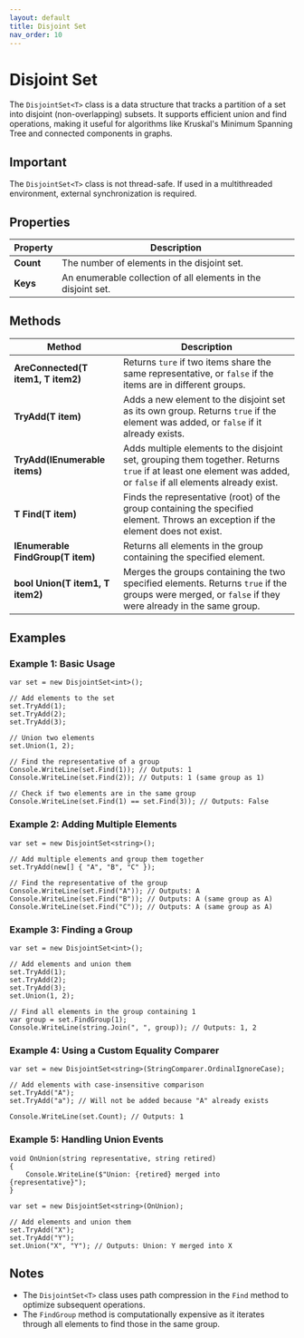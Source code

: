```yaml
---
layout: default
title: Disjoint Set
nav_order: 10
---
```


# Disjoint Set

The `DisjointSet<T>` class is a data structure that tracks a partition of a set into disjoint (non-overlapping) subsets. It supports efficient union and find operations, making it useful for algorithms like Kruskal's Minimum Spanning Tree and connected components in graphs.

## Important
The `DisjointSet<T>` class is not thread-safe. If used in a multithreaded environment, external synchronization is required.

## Properties

| Property | Description |
|----------|-------------|
| **Count** | The number of elements in the disjoint set. |
| **Keys** | An enumerable collection of all elements in the disjoint set. |

## Methods

| Method | Description |
|--------|-------------|
| **AreConnected(T item1, T item2)** | Returns `ture` if two items share the same representative, or `false` if the items are in different groups. |
| **TryAdd(T item)** | Adds a new element to the disjoint set as its own group. Returns `true` if the element was added, or `false` if it already exists. |
| **TryAdd(IEnumerable<T> items)** | Adds multiple elements to the disjoint set, grouping them together. Returns `true` if at least one element was added, or `false` if all elements already exist. |
| **T Find(T item)** | Finds the representative (root) of the group containing the specified element. Throws an exception if the element does not exist. |
| **IEnumerable<T> FindGroup(T item)** | Returns all elements in the group containing the specified element. |
| **bool Union(T item1, T item2)** | Merges the groups containing the two specified elements. Returns `true` if the groups were merged, or `false` if they were already in the same group. |

## Examples

### Example 1: Basic Usage
```
var set = new DisjointSet<int>();

// Add elements to the set
set.TryAdd(1);
set.TryAdd(2);
set.TryAdd(3);

// Union two elements
set.Union(1, 2);

// Find the representative of a group
Console.WriteLine(set.Find(1)); // Outputs: 1
Console.WriteLine(set.Find(2)); // Outputs: 1 (same group as 1)

// Check if two elements are in the same group
Console.WriteLine(set.Find(1) == set.Find(3)); // Outputs: False
```

### Example 2: Adding Multiple Elements
```
var set = new DisjointSet<string>();

// Add multiple elements and group them together
set.TryAdd(new[] { "A", "B", "C" });

// Find the representative of the group
Console.WriteLine(set.Find("A")); // Outputs: A
Console.WriteLine(set.Find("B")); // Outputs: A (same group as A)
Console.WriteLine(set.Find("C")); // Outputs: A (same group as A)
```

### Example 3: Finding a Group
```
var set = new DisjointSet<int>();

// Add elements and union them
set.TryAdd(1);
set.TryAdd(2);
set.TryAdd(3);
set.Union(1, 2);

// Find all elements in the group containing 1
var group = set.FindGroup(1);
Console.WriteLine(string.Join(", ", group)); // Outputs: 1, 2
```

### Example 4: Using a Custom Equality Comparer
```
var set = new DisjointSet<string>(StringComparer.OrdinalIgnoreCase);

// Add elements with case-insensitive comparison
set.TryAdd("A");
set.TryAdd("a"); // Will not be added because "A" already exists

Console.WriteLine(set.Count); // Outputs: 1
```

### Example 5: Handling Union Events
```
void OnUnion(string representative, string retired)
{
    Console.WriteLine($"Union: {retired} merged into {representative}");
}

var set = new DisjointSet<string>(OnUnion);

// Add elements and union them
set.TryAdd("X");
set.TryAdd("Y");
set.Union("X", "Y"); // Outputs: Union: Y merged into X
```

## Notes
- The `DisjointSet<T>` class uses path compression in the `Find` method to optimize subsequent operations.
- The `FindGroup` method is computationally expensive as it iterates through all elements to find those in the same group.
